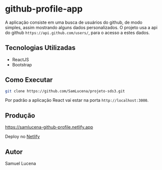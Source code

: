 # github-profile-app

A aplicação consiste em uma busca de usuários do github, de modo simples, assim mostrando alguns dados personalizados. O projeto usa a api do github ``https://api.github.com/users/``, para o acesso a estes dados.

## Tecnologias Utilizadas

- ReactJS
- Bootstrap

## Como Executar

```bash 
git clone https://github.com/SamLucena/projeto-sds3.git
```
Por padrão a aplicação React vai estar na porta ``http://localhost:3000``.

## Produção
https://samlucena-github-profile.netlify.app

Deploy no [Netlify](https://www.netlify.com)
## Autor
Samuel Lucena
